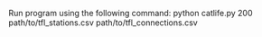 Run program using the following command:
python catlife.py 200 path/to/tfl_stations.csv path/to/tfl_connections.csv
